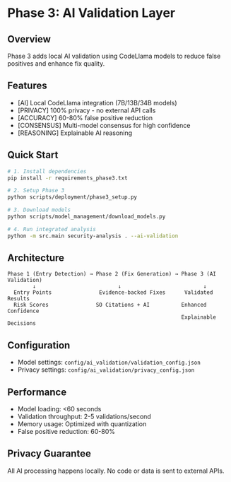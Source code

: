 # Phase 3: AI Validation Layer

## Overview
Phase 3 adds local AI validation using CodeLlama models to reduce false positives and enhance fix quality.

## Features
- [AI] Local CodeLlama integration (7B/13B/34B models)
- [PRIVACY] 100% privacy - no external API calls
- [ACCURACY] 60-80% false positive reduction
- [CONSENSUS] Multi-model consensus for high confidence
- [REASONING] Explainable AI reasoning

## Quick Start
```bash
# 1. Install dependencies
pip install -r requirements_phase3.txt

# 2. Setup Phase 3
python scripts/deployment/phase3_setup.py

# 3. Download models
python scripts/model_management/download_models.py

# 4. Run integrated analysis
python -m src.main security-analysis . --ai-validation
```

## Architecture
```
Phase 1 (Entry Detection) → Phase 2 (Fix Generation) → Phase 3 (AI Validation)
        ↓                          ↓                          ↓
  Entry Points               Evidence-backed Fixes      Validated Results
  Risk Scores               SO Citations + AI          Enhanced Confidence
                                                       Explainable Decisions
```

## Configuration
- Model settings: `config/ai_validation/validation_config.json`
- Privacy settings: `config/ai_validation/privacy_config.json`

## Performance
- Model loading: <60 seconds
- Validation throughput: 2-5 validations/second
- Memory usage: Optimized with quantization
- False positive reduction: 60-80%

## Privacy Guarantee
All AI processing happens locally. No code or data is sent to external APIs.

